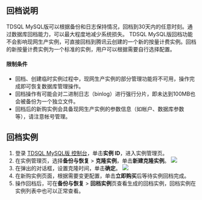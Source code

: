 ## 回档说明
TDSQL MySQL版可以根据备份和日志保持情况，回档到30天内的任意时刻。通过数据库回档能力，可以最大程度地减少系统损失。
TDSQL MySQL版回档功能不会影响现网生产实例，可直接回档到腾讯云创建的一个新的按量计费实例。回档的新按量计费实例为一个标准的实例，用户可以根据需要自行选择配置。

#### 限制条件
- 回档、创建临时实例过程中，现网生产实例的部分管理功能将不可用，操作完成即可恢复数据库管理操作。
- 回档操作有可能会对二进制日志（binlog）进行强行分片，即未达到100MB也会被备份为一个独立文件。
- 回档后的新购实例会具备现网生产实例的参数信息（如帐户、数据库参数等），请注意帐号管理。

## 回档实例
1. 登录 [TDSQL MySQL版 控制台](https://console.cloud.tencent.com/dcdb)，单击**实例 ID**，进入实例管理页。
2. 在实例管理页，选择**备份与恢复** > **克隆实例**，单击**新建克隆实例**。
![](https://qcloudimg.tencent-cloud.cn/raw/43fbf0e38a461bda7f63ece622c1a71c.png)
3. 在弹出的对话框，设置克隆时间，单击**确定**。
![](https://qcloudimg.tencent-cloud.cn/raw/1001f0ab13a6d3a87b49db9eaf4ac577.png)
4. 在新购实例页面，根据需要变更配置，单击**立即购买**后等待实例回档完成。
5. 操作回档后，可在**备份与恢复** > **回档实例**页查看生成的回档实例，回档实例在实例列表中也可以正常查看。

